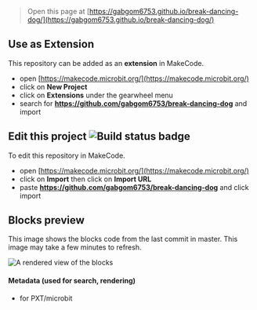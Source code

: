 
> Open this page at [https://gabgom6753.github.io/break-dancing-dog/](https://gabgom6753.github.io/break-dancing-dog/)

## Use as Extension

This repository can be added as an **extension** in MakeCode.

* open [https://makecode.microbit.org/](https://makecode.microbit.org/)
* click on **New Project**
* click on **Extensions** under the gearwheel menu
* search for **https://github.com/gabgom6753/break-dancing-dog** and import

## Edit this project ![Build status badge](https://github.com/gabgom6753/break-dancing-dog/workflows/MakeCode/badge.svg)

To edit this repository in MakeCode.

* open [https://makecode.microbit.org/](https://makecode.microbit.org/)
* click on **Import** then click on **Import URL**
* paste **https://github.com/gabgom6753/break-dancing-dog** and click import

## Blocks preview

This image shows the blocks code from the last commit in master.
This image may take a few minutes to refresh.

![A rendered view of the blocks](https://github.com/gabgom6753/break-dancing-dog/raw/master/.github/makecode/blocks.png)

#### Metadata (used for search, rendering)

* for PXT/microbit
<script src="https://makecode.com/gh-pages-embed.js"></script><script>makeCodeRender("{{ site.makecode.home_url }}", "{{ site.github.owner_name }}/{{ site.github.repository_name }}");</script>
